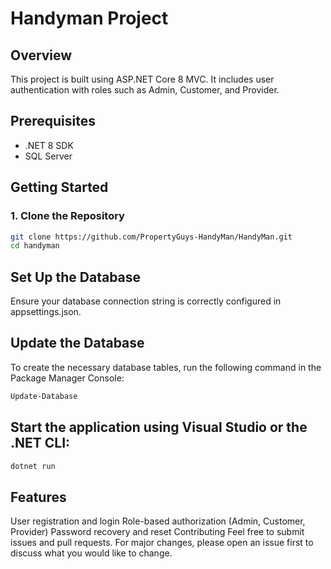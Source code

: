 # Handyman Project

## Overview
This project is built using ASP.NET Core 8 MVC. It includes user authentication with roles such as Admin, Customer, and Provider.

## Prerequisites
- .NET 8 SDK
- SQL Server

## Getting Started

### 1. Clone the Repository
```bash
git clone https://github.com/PropertyGuys-HandyMan/HandyMan.git
cd handyman
```
## Set Up the Database
Ensure your database connection string is correctly configured in appsettings.json.

## Update the Database
To create the necessary database tables, run the following command in the Package Manager Console:
```bash
Update-Database
```
## Start the application using Visual Studio or the .NET CLI:
```bash
dotnet run
```
## Features
User registration and login
Role-based authorization (Admin, Customer, Provider)
Password recovery and reset
Contributing
Feel free to submit issues and pull requests. For major changes, please open an issue first to discuss what you would like to change.

